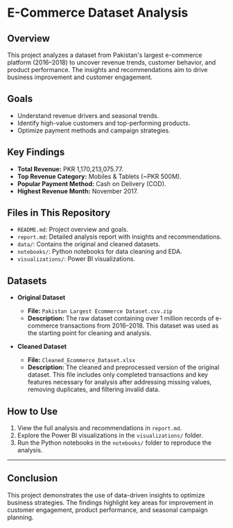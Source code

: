 # E-Commerce Dataset Analysis

## **Overview**
This project analyzes a dataset from Pakistan's largest e-commerce platform (2016–2018) to uncover revenue trends, customer behavior, and product performance. The insights and recommendations aim to drive business improvement and customer engagement.

## **Goals**
- Understand revenue drivers and seasonal trends.
- Identify high-value customers and top-performing products.
- Optimize payment methods and campaign strategies.

## **Key Findings**
- **Total Revenue:** PKR 1,170,213,075.77.
- **Top Revenue Category:** Mobiles & Tablets (~PKR 500M).
- **Popular Payment Method:** Cash on Delivery (COD).
- **Highest Revenue Month:** November 2017.

## **Files in This Repository**
- `README.md`: Project overview and goals.
- `report.md`: Detailed analysis report with insights and recommendations.
- `data/`: Contains the original and cleaned datasets.
- `notebooks/`: Python notebooks for data cleaning and EDA.
- `visualizations/`: Power BI visualizations.

## **Datasets**
- **Original Dataset**  
  - **File:** `Pakistan Largest Ecommerce Dataset.csv.zip`  
  - **Description:** The raw dataset containing over 1 million records of e-commerce transactions from 2016–2018. This dataset was used as the starting point for cleaning and analysis.  

- **Cleaned Dataset**  
  - **File:** `Cleaned_Ecommerce_Dataset.xlsx`  
  - **Description:** The cleaned and preprocessed version of the original dataset. This file includes only completed transactions and key features necessary for analysis after addressing missing values, removing duplicates, and filtering invalid data.

## **How to Use**
1. View the full analysis and recommendations in `report.md`.
2. Explore the Power BI visualizations in the `visualizations/` folder.
3. Run the Python notebooks in the `notebooks/` folder to reproduce the analysis.

---

## **Conclusion**
This project demonstrates the use of data-driven insights to optimize business strategies. The findings highlight key areas for improvement in customer engagement, product performance, and seasonal campaign planning.
